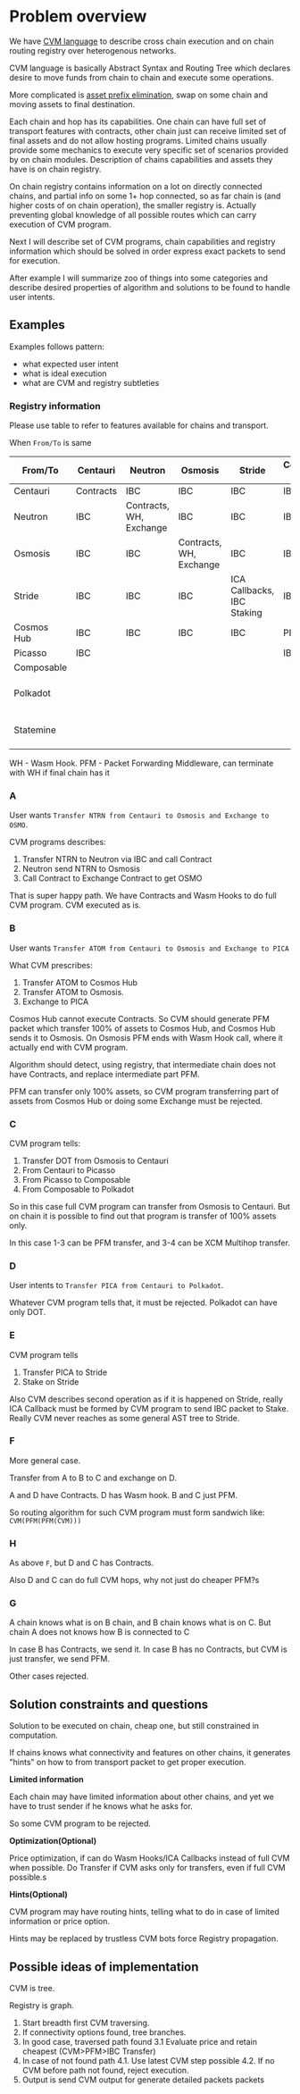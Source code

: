 # Problem overview

We have [CVM language](https://docs.composable.finance/technology/cvm/specification) to describe cross chain execution and on chain routing registry over heterogenous networks.

CVM language is basically Abstract Syntax and Routing Tree which declares desire to move funds from chain to chain and execute some operations.

More complicated is [asset prefix elimination](https://api-docs.skip.money/docs/ibc-routing-algorithm), swap on some chain and moving assets to final destination.

Each chain and hop has its capabilities. One chain can have full set of transport features with contracts, other chain just can receive limited set of final assets and do not allow hosting programs.
Limited chains usually provide some mechanics to execute very specific set of scenarios provided by on chain modules.
Description of chains capabilities and assets they have is on chain registry.

On chain registry contains information on a lot on directly connected chains, and partial info on some 1+ hop connected, so as far chain is (and higher costs of on chain operation), 
the smaller registry is. Actually preventing global knowledge of all possible routes which can carry execution of CVM program.

Next I will describe set of CVM programs, chain capabilities and registry information which should be solved in order express exact packets to send for execution.

After example I will summarize zoo of things into some categories and describe desired properties of algorithm and solutions to be found to handle user intents.

## Examples

Examples follows pattern:
* what expected user intent
* what is ideal execution
* what are CVM and registry subtleties

### Registry information

Please use table to refer to features available for chains and transport.

When `From/To` is same

| From/To    | Centauri  | Neutron                 | Osmosis                 | Stride                     | Cosmos Hub | Picasso | Composable | Polkadot              | Statemine             |
|------------|-----------|-------------------------|-------------------------|----------------------------|------------|---------|------------|-----------------------|-----------------------|
| Centauri   | Contracts | IBC                     | IBC                     | IBC                        | IBC        | IBC     |            |                       |                       |
| Neutron    | IBC       | Contracts, WH, Exchange | IBC                     | IBC                        | IBC        |         |            |                       |                       |
| Osmosis    | IBC       | IBC                     | Contracts, WH, Exchange | IBC                        | IBC        |         |            |                       |                       |
| Stride     | IBC       | IBC                     | IBC                     | ICA Callbacks, IBC Staking | IBC        |         |            |                       |                       |
| Cosmos Hub | IBC       | IBC                     | IBC                     | IBC                        | PFM        |         |            |                       |                       |
| Picasso    | IBC       |                         |                         |                            | IBC        | PFM     | IBC        |                       |                       |
| Composable |           |                         |                         |                            |            | IBC     | PFM        |                       |                       |
| Polkadot   |           |                         |                         |                            |            |         | XCM        | XCM Multihop Transfer | XCM                   |
| Statemine  |           |                         |                         |                            |            |         |            | XCM                   | XCM Multihop Transfer |

WH - Wasm Hook.
PFM - Packet Forwarding Middleware, can terminate with WH if final chain has it


### A

User wants `Transfer NTRN from Centauri to Osmosis and Exchange to OSMO`.

CVM programs describes:
1. Transfer NTRN to Neutron via IBC and call Contract
2. Neutron send NTRN to Osmosis
3. Call Contract to Exchange Contract to get OSMO

That is super happy path. We have Contracts and Wasm Hooks to do full CVM program.
CVM executed as is.

### B

User wants `Transfer ATOM from Centauri to Osmosis and Exchange to PICA`

What CVM prescribes:
1. Transfer ATOM to Cosmos Hub
2. Transfer ATOM to Osmosis.
3. Exchange to PICA

Cosmos Hub cannot execute Contracts.
So CVM should generate PFM packet which transfer 100% of assets to Cosmos Hub,
and Cosmos Hub sends it to Osmosis.
On Osmosis PFM ends with Wasm Hook call, where it actually end with CVM program.

Algorithm should detect, using registry, that intermediate chain does not have Contracts,
and replace intermediate part PFM.

PFM can transfer only 100% assets, so CVM program transferring part of assets from Cosmos Hub or doing some Exchange must be rejected.

### C

CVM program tells:
1. Transfer DOT from Osmosis to Centauri
2. From Centauri to Picasso
3. From Picasso to Composable
4. From Composable to Polkadot

So in this case full CVM program can transfer from Osmosis to Centauri.
But on chain it is possible to find out that program is transfer of 100% assets only.

In this case 1-3 can be PFM transfer, and 3-4 can be XCM Multihop transfer.


### D

User intents to `Transfer PICA from Centauri to Polkadot`.

Whatever CVM program tells that, it must be rejected. 
Polkadot can have only DOT.

### E

CVM program tells

1. Transfer PICA to Stride
2. Stake on Stride

Also CVM describes second operation as if it is happened on Stride, really ICA Callback must be formed by CVM program to send IBC packet to Stake.
Really CVM never reaches as some general AST tree to Stride.


### F

More general case.

Transfer from A to B to C and exchange on D.

A and D have Contracts. D has Wasm hook. B and C just PFM.

So routing algorithm for such CVM program must form sandwich like: `CVM(PFM(PFM(CVM)))`

### H

As above `F`, but D and C has Contracts.

Also D and C can do full CVM hops, why not just do cheaper PFM?s


### G

A chain knows what is on B chain, and B chain knows what is on C.
But chain A does not knows how B is connected to C

In case B has Contracts, we send it.
In case B has no Contracts, but CVM is just transfer, we send PFM.

Other cases rejected.


## Solution constraints and questions

Solution to be executed on chain, cheap one, but still constrained in computation.

If chains knows what connectivity and features on other chains, it generates "hints" on how to from transport packet to get proper execution.

**Limited information**

Each chain may have limited information about other chains, and yet we have to trust sender if he knows what he asks for.

So some CVM program to be rejected.

**Optimization(Optional)**

Price optimization, if can do Wasm Hooks/ICA Callbacks instead of full CVM when possible.
Do Transfer if CVM asks only for transfers, even if full CVM possible.s 

**Hints(Optional)**

CVM program may have routing hints, telling what to do in case of limited information or price option.

Hints may be replaced by trustless CVM bots force Registry propagation. 

## Possible ideas of implementation

CVM is tree.

Registry is graph.

1. Start breadth first CVM traversing.
2. If connectivity options found, tree branches.
3. In good case, traversed path found
3.1  Evaluate price and retain cheapest (CVM>PFM>IBC Transfer)
4. In case of not found path
4.1. Use latest CVM step possible
4.2. If no CVM before path not found, reject execution.
5. Output is send CVM output for generate detailed packets packets